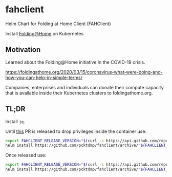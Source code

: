# fahclient
Helm Chart for Folding at Home Client (FAHClient)

Install [Folding@Home](https://foldingathome.org/) on Kubernetes

## Motivation

Learned about the Folding@Home initiative in the COVID-19 crisis.

https://foldingathome.org/2020/03/15/coronavirus-what-were-doing-and-how-you-can-help-in-simple-terms/

Companies, enterprises and individuals can donate their compute capacity that is available inside their Kubernetes clusters to foldingathome.org.

## TL;DR

Install `jq`.

Until [this](https://github.com/johnktims/folding-at-home/pull/10) PR is released to drop privileges inside the container use:

```bash
export FAHCLIENT_RELEASE_VERSION="$(curl -s https://api.github.com/repos/pcktdmp/fahclient/releases/latest | jq -r .tag_name)"
helm install https://github.com/pcktdmp/fahclient/archive/"${FAHCLIENT_RELEASE_VERSION}".tar.gz --set securityContext.runAsNonRoot=false --name fahclient
```

Once released use:

```bash
export FAHCLIENT_RELEASE_VERSION="$(curl -s https://api.github.com/repos/pcktdmp/fahclient/releases/latest | jq -r .tag_name)"
helm install https://github.com/pcktdmp/fahclient/archive/"${FAHCLIENT_RELEASE_VERSION}".tar.gz --name fahclient
```